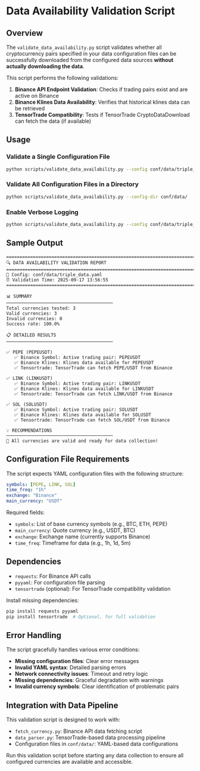 # Data Availability Validation Script

## Overview

The `validate_data_availability.py` script validates whether all cryptocurrency pairs specified in your data configuration files can be successfully downloaded from the configured data sources **without actually downloading the data**. 

This script performs the following validations:

1. **Binance API Endpoint Validation**: Checks if trading pairs exist and are active on Binance
2. **Binance Klines Data Availability**: Verifies that historical klines data can be retrieved 
3. **TensorTrade Compatibility**: Tests if TensorTrade CryptoDataDownload can fetch the data (if available)

## Usage

### Validate a Single Configuration File

```bash
python scripts/validate_data_availability.py --config conf/data/triple_data.yaml
```

### Validate All Configuration Files in a Directory

```bash
python scripts/validate_data_availability.py --config-dir conf/data/
```

### Enable Verbose Logging

```bash
python scripts/validate_data_availability.py --config conf/data/triple_data.yaml --verbose
```

## Sample Output

```
================================================================================
🔍 DATA AVAILABILITY VALIDATION REPORT
================================================================================
📁 Config: conf/data/triple_data.yaml
⏰ Validation Time: 2025-09-17 13:56:55
================================================================================

📊 SUMMARY
────────────────────────────────────────
Total currencies tested: 3
Valid currencies: 3
Invalid currencies: 0
Success rate: 100.0%

📋 DETAILED RESULTS
────────────────────────────────────────

✅ PEPE (PEPEUSDT)
   ✅ Binance Symbol: Active trading pair: PEPEUSDT
   ✅ Binance Klines: Klines data available for PEPEUSDT
   ✅ Tensortrade: TensorTrade can fetch PEPE/USDT from Binance

✅ LINK (LINKUSDT)
   ✅ Binance Symbol: Active trading pair: LINKUSDT
   ✅ Binance Klines: Klines data available for LINKUSDT
   ✅ Tensortrade: TensorTrade can fetch LINK/USDT from Binance

✅ SOL (SOLUSDT)
   ✅ Binance Symbol: Active trading pair: SOLUSDT
   ✅ Binance Klines: Klines data available for SOLUSDT
   ✅ Tensortrade: TensorTrade can fetch SOL/USDT from Binance

💡 RECOMMENDATIONS
────────────────────────────────────────
🎉 All currencies are valid and ready for data collection!
```

## Configuration File Requirements

The script expects YAML configuration files with the following structure:

```yaml
symbols: [PEPE, LINK, SOL]
time_freq: "1h"
exchange: "Binance"
main_currency: "USDT"
```

Required fields:
- `symbols`: List of base currency symbols (e.g., BTC, ETH, PEPE)
- `main_currency`: Quote currency (e.g., USDT, BTC)
- `exchange`: Exchange name (currently supports Binance)
- `time_freq`: Timeframe for data (e.g., 1h, 1d, 5m)

## Dependencies

- `requests`: For Binance API calls
- `pyyaml`: For configuration file parsing
- `tensortrade` (optional): For TensorTrade compatibility validation

Install missing dependencies:
```bash
pip install requests pyyaml
pip install tensortrade  # Optional, for full validation
```

## Error Handling

The script gracefully handles various error conditions:

- **Missing configuration files**: Clear error messages
- **Invalid YAML syntax**: Detailed parsing errors  
- **Network connectivity issues**: Timeout and retry logic
- **Missing dependencies**: Graceful degradation with warnings
- **Invalid currency symbols**: Clear identification of problematic pairs

## Integration with Data Pipeline

This validation script is designed to work with:

- `fetch_currency.py`: Binance API data fetching script
- `data_parser.py`: TensorTrade-based data processing pipeline
- Configuration files in `conf/data/`: YAML-based data configurations

Run this validation script before starting any data collection to ensure all configured currencies are available and accessible.

